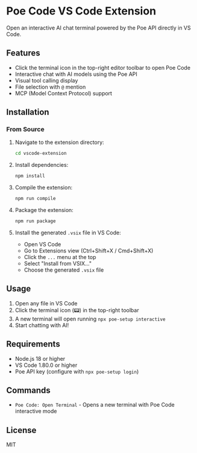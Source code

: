 # Poe Code VS Code Extension

Open an interactive AI chat terminal powered by the Poe API directly in VS Code.

## Features

- Click the terminal icon in the top-right editor toolbar to open Poe Code
- Interactive chat with AI models using the Poe API
- Visual tool calling display
- File selection with `@` mention
- MCP (Model Context Protocol) support

## Installation

### From Source

1. Navigate to the extension directory:
   ```bash
   cd vscode-extension
   ```

2. Install dependencies:
   ```bash
   npm install
   ```

3. Compile the extension:
   ```bash
   npm run compile
   ```

4. Package the extension:
   ```bash
   npm run package
   ```

5. Install the generated `.vsix` file in VS Code:
   - Open VS Code
   - Go to Extensions view (Ctrl+Shift+X / Cmd+Shift+X)
   - Click the `...` menu at the top
   - Select "Install from VSIX..."
   - Choose the generated `.vsix` file

## Usage

1. Open any file in VS Code
2. Click the terminal icon (📟) in the top-right toolbar
3. A new terminal will open running `npx poe-setup interactive`
4. Start chatting with AI!

## Requirements

- Node.js 18 or higher
- VS Code 1.80.0 or higher
- Poe API key (configure with `npx poe-setup login`)

## Commands

- `Poe Code: Open Terminal` - Opens a new terminal with Poe Code interactive mode

## License

MIT
